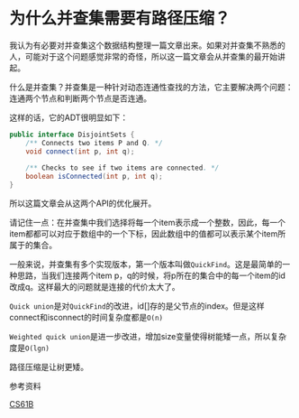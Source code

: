 为什么并查集需要有路径压缩？
======

我认为有必要对并查集这个数据结构整理一篇文章出来。如果对并查集不熟悉的人，可能对于这个问题感觉非常的奇怪，所以这一篇文章会从并查集的最开始讲起。

什么是并查集？并查集是一种针对动态连通性查找的方法，它主要解决两个问题：连通两个节点和判断两个节点是否连通。

这样的话，它的ADT很明显如下：

```java
public interface DisjointSets {
	/** Connects two items P and Q. */
	void connect(int p, int q);
 
	/** Checks to see if two items are connected. */
	boolean isConnected(int p, int q);
}

```

所以这篇文章会从这两个API的优化展开。

请记住一点：在并查集中我们选择将每一个item表示成一个整数，因此，每一个item都都可以对应于数组中的一个下标，因此数组中的值都可以表示某个item所属于的集合。

一般来说，并查集有多个实现版本，第一个版本叫做`QuickFind`。这是最简单的一种思路，当我们连接两个item p，q的时候，将p所在的集合中的每一个item的id改成q。这样最大的问题就是连接的代价太大了。


`Quick union`是对`QuickFind`的改进，id[]存的是父节点的index。但是这样connect和isconnect的时间复杂度都是`O(n)`


`Weighted quick union`是进一步改进，增加size变量使得树能矮一点，所以复杂度是`O(lgn)`

路径压缩是让树更矮。



参考资料

[CS61B](https://docs.google.com/presentation/d/1J7q2RImSbg26vrWMaYQwYo6_zPDrrdGRmwm_U2oY20s/edit#slide=id.g5347e2c8f_2381)
